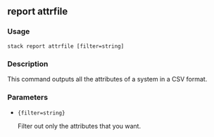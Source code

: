 ## report attrfile

### Usage

`stack report attrfile [filter=string]`

### Description


This command outputs all the attributes
of a system in a CSV format.


### Parameters
* `{filter=string}`

   Filter out only the attributes that you want.


